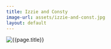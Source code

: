 ```yaml
---
title: Izzie and Consty
image-url: assets/izzie-and-const.jpg
layout: default
---
```


<div>
<img class="artwork" title="{{page.title}}" src= "/pictures/{{page.image-url}}" />
</div>